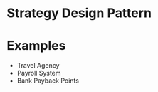 # Strategy Design Pattern  

<h1>Examples</h1>  
<ul>  
	<li>Travel Agency</li>  
	<li>Payroll System</li>  
	<li>Bank Payback Points</li>  
</ul>  
